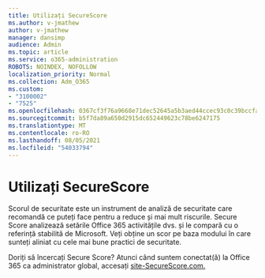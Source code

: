 ```yaml
---
title: Utilizați SecureScore
ms.author: v-jmathew
author: v-jmathew
manager: dansimp
audience: Admin
ms.topic: article
ms.service: o365-administration
ROBOTS: NOINDEX, NOFOLLOW
localization_priority: Normal
ms.collection: Adm_O365
ms.custom:
- "3100002"
- "7525"
ms.openlocfilehash: 0367cf3f76a9668e71dec52645a5b3aed44ccec93c0c39bccfa883212009633b
ms.sourcegitcommit: b5f7da89a650d2915dc652449623c78be6247175
ms.translationtype: MT
ms.contentlocale: ro-RO
ms.lasthandoff: 08/05/2021
ms.locfileid: "54033794"
---
```

# <a name="use-securescore"></a>Utilizați SecureScore

Scorul de securitate este un instrument de analiză de securitate care recomandă ce puteți face pentru a reduce și mai mult riscurile. Secure Score analizează setările Office 365 activitățile dvs. și le compară cu o referință stabilită de Microsoft. Veți obține un scor pe baza modului în care sunteți aliniat cu cele mai bune practici de securitate.

Doriți să încercați Secure Score? Atunci când suntem conectat(ă) la Office 365 ca administrator global, accesați [site-SecureScore.com.](https://securescore.office.com/)
